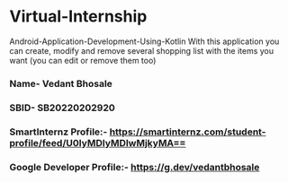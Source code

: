 # Virtual-Internship

Android-Application-Development-Using-Kotlin
With this application you can create, modify and remove several shopping list with the items you want (you can edit or remove them too)

### Name- Vedant Bhosale

### SBID- SB20220202920

### SmartInternz Profile:- https://smartinternz.com/student-profile/feed/U0IyMDIyMDIwMjkyMA==

### Google Developer Profile:- https://g.dev/vedantbhosale


